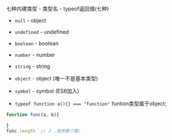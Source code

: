 七种内建类型 - 类型名 - typeof返回值(七种)
* `null` - object
* `undefined` - undefined
* `boolean` - boolean
* `number` - number
* `string` - string
* `object` - object (唯一不是基本类型)
* `symbol` - symbol (ES6加入)

* `typeof function a(){} === "function"` funtion类型属于object;


```js
function func(a, b){

}
func.length  // 2 ,指参数个数;
```
